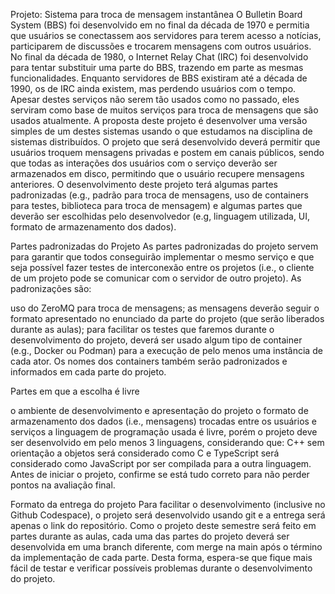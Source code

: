 Projeto: Sistema para troca de mensagem instantânea
O Bulletin Board System (BBS) foi desenvolvido em no final da década de 1970 e permitia que usuários se conectassem aos servidores para terem acesso a notícias, participarem de discussões e trocarem mensagens com outros usuários. No final da década de 1980, o Internet Relay Chat (IRC) foi desenvolvido para tentar substituir uma parte do BBS, trazendo em parte as mesmas funcionalidades. Enquanto servidores de BBS existiram até a década de 1990, os de IRC ainda existem, mas perdendo usuários com o tempo.
Apesar destes serviços não serem tão usados como no passado, eles serviram como base de muitos serviços para troca de mensagens que são usados atualmente.
A proposta deste projeto é desenvolver uma versão simples de um destes sistemas usando o que estudamos na disciplina de sistemas distribuídos.
O projeto que será desenvolvido deverá permitir que usuários troquem mensagens privadas e postem em canais públicos, sendo que todas as interações dos usuários com o serviço deverão ser armazenados em disco, permitindo que o usuário recupere mensagens anteriores.
O desenvolvimento deste projeto terá algumas partes padronizadas (e.g., padrão para troca de mensagens, uso de containers para testes, biblioteca para troca de mensagem) e algumas partes que deverão ser escolhidas pelo desenvolvedor (e.g, linguagem utilizada, UI, formato de armazenamento dos dados).

Partes padronizadas do Projeto
As partes padronizadas do projeto servem para garantir que todos conseguirão implementar o mesmo serviço e que seja possível fazer testes de interconexão entre os projetos (i.e., o cliente de um projeto pode se comunicar com o servidor de outro projeto). As padronizações são:

uso do ZeroMQ para troca de mensagens;
as mensagens deverão seguir o formato apresentado no enunciado da parte do projeto (que serão liberados durante as aulas);
para facilitar os testes que faremos durante o desenvolvimento do projeto, deverá ser usado algum tipo de container (e.g., Docker ou Podman) para a execução de pelo menos uma instância de cada ator. Os nomes dos containers também serão padronizados e informados em cada parte do projeto.

Partes em que a escolha é livre

o ambiente de desenvolvimento e apresentação do projeto
o formato de armazenamento dos dados (i.e., mensagens) trocadas entre os usuários e serviços
a linguagem de programação usada é livre, porém o projeto deve ser desenvolvido em pelo menos 3 linguagens, considerando que: C++ sem orientação a objetos será considerado como C e TypeScript será considerado como JavaScript por ser compilada para a outra linguagem. Antes de iniciar o projeto, confirme se está tudo correto para não perder pontos na avaliação final.

Formato da entrega do projeto
Para facilitar o desenvolvimento (inclusive no Github Codespace), o projeto será desenvolvido usando git e a entrega será apenas o link do repositório.
Como o projeto deste semestre será feito em partes durante as aulas, cada uma das partes do projeto deverá ser desenvolvida em uma branch diferente, com merge na main após o término da implementação de cada parte. Desta forma, espera-se que fique mais fácil de testar e verificar possíveis problemas durante o desenvolvimento do projeto.
